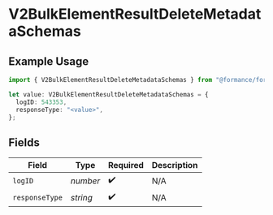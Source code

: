 # V2BulkElementResultDeleteMetadataSchemas

## Example Usage

```typescript
import { V2BulkElementResultDeleteMetadataSchemas } from "@formance/formance-sdk/sdk/models/shared";

let value: V2BulkElementResultDeleteMetadataSchemas = {
  logID: 543353,
  responseType: "<value>",
};
```

## Fields

| Field              | Type               | Required           | Description        |
| ------------------ | ------------------ | ------------------ | ------------------ |
| `logID`            | *number*           | :heavy_check_mark: | N/A                |
| `responseType`     | *string*           | :heavy_check_mark: | N/A                |